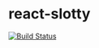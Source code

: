 # react-slotty

[![Build Status](https://travis-ci.org/SoftBind/react-slotty.svg?branch=master)](https://travis-ci.org/SoftBind/react-slotty)
